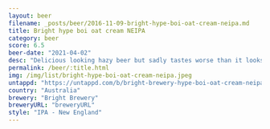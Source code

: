 ```yaml
---
layout: beer
filename: _posts/beer/2016-11-09-bright-hype-boi-oat-cream-neipa.md
title: Bright hype boi oat cream NEIPA
category: beer
score: 6.5
beer-date: "2021-04-02"
desc: "Delicious looking hazy beer but sadly tastes worse than it looks. Has some acidity that takes away from the juiciness"
permalink: /beer/:title.html
img: /img/list/bright-hype-boi-oat-cream-neipa.jpeg
untappd: "https://untappd.com/b/bright-brewery-hype-boi-oat-cream-neipa/4051295"
country: "Australia"
brewery: "Bright Brewery"
breweryURL: "breweryURL"
style: "IPA - New England"
---
```

